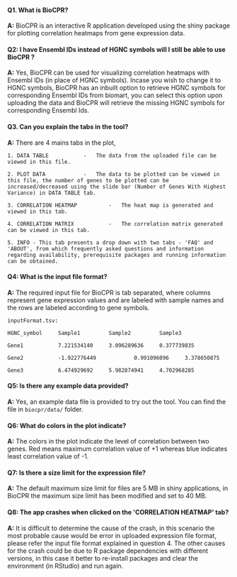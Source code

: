 #### Q1. What is BioCPR?   


**A:** BioCPR is an interactive R application developed using the shiny package for plotting correlation heatmaps from gene expression data.


#### Q2: I have Ensembl IDs instead of HGNC symbols will I still be able to use BioCPR ?

**A:** Yes, BioCPR can be used for visualizing correlation heatmaps with Ensembl IDs (in place of HGNC symbols). Incase you wish to change it to HGNC symbols, BioCPR has an inbuilt option to retrieve HGNC symbols for corresponding Ensembl IDs from biomart, you can select this option upon uploading the data and BioCPR will retrieve the missing HGNC symbols for corresponding Ensembl Ids.


#### Q3. Can you explain the tabs in the tool?


**A:** There are 4 mains tabs in the plot,

```
1. DATA TABLE			-	The data from the uploaded file can be viewed in this file.

2. PLOT DATA			-	The data to be plotted can be viewed in this file, the number of genes to be plotted can be increased/decreased using the slide bar (Number of Genes With Highest Variance) in DATA TABLE tab.

3. CORRELATION HEATMAP          -	The heat map is generated and viewed in this tab.

4. CORRELATION MATRIX           -	The correlation matrix generated can be viewed in this tab.

5. INFO - This tab presents a drop down with two tabs - 'FAQ' and 'ABOUT', from which frequently asked questions and information regarding availability, prerequisite packages and running information can be obtained.

```


#### Q4: What is the input file format?

**A:** The required input file for BioCPR is tab separated, where columns represent gene expression values and are labeled with sample names and the rows are labeled according to gene symbols.

```
inputFormat.tsv:

HGNC_symbol		Sample1			Sample2			Sample3

Gene1			7.221534140		3.096289636		0.377739835

Gene2			-1.922776449            0.991096096		3.378650875

Gene3			6.474929692		5.982874941		4.702968285
```

#### Q5: Is there any example data provided?

**A:** Yes, an example data file is provided to try out the tool. You can find the file in `biocpr/data/` folder.


#### Q6: What do colors in the plot indicate?

**A:** The colors in the plot indicate the level of correlation between two genes. Red means maximum correlation value of +1 whereas blue indicates least correlation value of -1.


#### Q7: Is there a size limit for the expression file?

**A:** The default maximum size limit for files are 5 MB in shiny applications, in BioCPR the maximum size limit has been modified and set to 40 MB.

#### Q8: The app crashes when clicked on the 'CORRELATION HEATMAP' tab?

**A:** It is difficult to determine the cause of the crash, in this scenario the most probable cause would be error in uploaded expression file format, please refer the input file format explained in question 4. The other causes for the crash could be due to R package dependencies with different versions, in this case it better to re-install packages and clear the environment (in RStudio) and run again.
